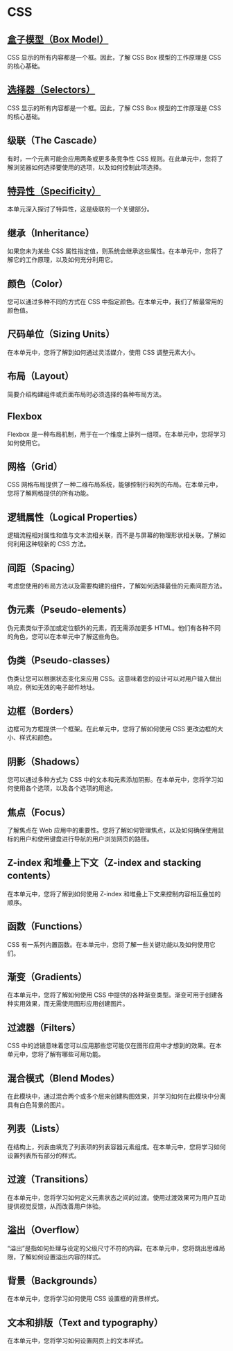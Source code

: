 # CSS

## [盒子模型（Box Model）](box-model.md)

CSS 显示的所有内容都是一个框。因此，了解 CSS Box 模型的工作原理是 CSS 的核心基础。

## [选择器（Selectors）](selectors.md)

CSS 显示的所有内容都是一个框。因此，了解 CSS Box 模型的工作原理是 CSS 的核心基础。

## 级联（The Cascade）

有时，一个元素可能会应用两条或更多条竞争性 CSS 规则。在此单元中，您将了解浏览器如何选择要使用的选项，以及如何控制此项选择。

## [特异性（Specificity）](specificity.md)

本单元深入探讨了特异性，这是级联的一个关键部分。

## 继承（Inheritance）

如果您未为某些 CSS 属性指定值，则系统会继承这些属性。在本单元中，您将了解它的工作原理，以及如何充分利用它。

## 颜色（Color）

您可以通过多种不同的方式在 CSS 中指定颜色。在本单元中，我们了解最常用的颜色值。

## 尺码单位（Sizing Units）

在本单元中，您将了解到如何通过灵活媒介，使用 CSS 调整元素大小。

## 布局（Layout）

简要介绍构建组件或页面布局时必须选择的各种布局方法。

## Flexbox

Flexbox 是一种布局机制，用于在一个维度上排列一组项。在本单元中，您将学习如何使用它。

## 网格（Grid）

CSS 网格布局提供了一种二维布局系统，能够控制行和列的布局。在本单元中，您将了解网格提供的所有功能。

## 逻辑属性（Logical Properties）

逻辑流程相对属性和值与文本流相关联，而不是与屏幕的物理形状相关联。了解如何利用这种较新的 CSS 方法。

## 间距（Spacing）

考虑您使用的布局方法以及需要构建的组件，了解如何选择最佳的元素间距方法。

## 伪元素（Pseudo-elements）

伪元素类似于添加或定位额外的元素，而无需添加更多 HTML。他们有各种不同的角色，您可以在本单元中了解这些角色。

## 伪类（Pseudo-classes）

伪类让您可以根据状态变化来应用 CSS。这意味着您的设计可以对用户输入做出响应，例如无效的电子邮件地址。

## 边框（Borders）

边框可为方框提供一个框架。在此单元中，您将了解如何使用 CSS 更改边框的大小、样式和颜色。

## 阴影（Shadows）

您可以通过多种方式为 CSS 中的文本和元素添加阴影。在本单元中，您将学习如何使用各个选项，以及各个选项的用途。

## 焦点（Focus）

了解焦点在 Web 应用中的重要性。您将了解如何管理焦点，以及如何确保使用鼠标的用户和使用键盘进行导航的用户浏览网页的路径。

## Z-index 和堆叠上下文（Z-index and stacking contents）

在本单元中，您将了解到如何使用 Z-index 和堆叠上下文来控制内容相互叠加的顺序。

## 函数（Functions）

CSS 有一系列内置函数。在本单元中，您将了解一些关键功能以及如何使用它们。

## 渐变（Gradients）

在本单元中，您将了解如何使用 CSS 中提供的各种渐变类型。渐变可用于创建各种实用效果，而无需使用图形应用创建图片。

## 过滤器（Filters）

CSS 中的滤镜意味着您可以应用那些您可能仅在图形应用中才想到的效果。在本单元中，您将了解有哪些可用功能。

## 混合模式（Blend Modes）

在此模块中，通过混合两个或多个层来创建构图效果，并学习如何在此模块中分离具有白色背景的图片。

## 列表（Lists）

在结构上，列表由填充了列表项的列表容器元素组成。在本单元中，您将学习如何设置列表所有部分的样式。

## 过渡（Transitions）

在本单元中，您将学习如何定义元素状态之间的过渡。使用过渡效果可为用户互动提供视觉反馈，从而改善用户体验。

## 溢出（Overflow）

“溢出”是指如何处理与设定的父级尺寸不符的内容。在本单元中，您将跳出思维局限，了解如何设置溢出内容的样式。

## 背景（Backgrounds）

在本单元中，您将学习如何使用 CSS 设置框的背景样式。

## 文本和排版（Text and typography）

在本单元中，您将学习如何设置网页上的文本样式。
